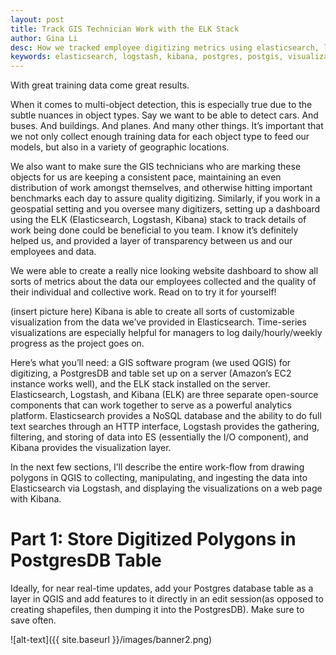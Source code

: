 ```yaml
---
layout: post
title: Track GIS Technician Work with the ELK Stack
author: Gina Li
desc: How we tracked employee digitizing metrics using elasticsearch, logstash, and kibana
keywords: elasticsearch, logstash, kibana, postgres, postgis, visualization, dashboard, digitizing, metrics, track
---
```


With great training data come great results.

When it comes to multi-object detection, this is especially true due to the subtle nuances in object types. Say we want to be able to detect cars. And buses. And buildings. And planes. And many other things. It’s important that we not only collect enough training data for each object type to feed our models, but also in a variety of geographic locations.

We also want to make sure the GIS technicians who are marking these objects for us are keeping a consistent pace, maintaining an even distribution of work amongst themselves, and otherwise hitting important benchmarks each day to assure quality digitizing. Similarly, if you work in a geospatial setting and you oversee many digitizers, setting up a dashboard using the ELK (Elasticsearch, Logstash, Kibana) stack to track details of work being done could be beneficial to you team. I know it’s definitely helped us, and provided a layer of transparency between us and our employees and data.

We were able to create a really nice looking website dashboard to show all sorts of metrics about the data our employees collected and the quality of their individual and collective work. Read on to try it for yourself!

(insert picture here)
Kibana is able to create all sorts of customizable visualization from the data we’ve provided in Elasticsearch. Time-series visualizations are especially helpful for managers to log daily/hourly/weekly progress as the project goes on.

Here’s what you’ll need: a GIS software program (we used QGIS) for digitizing, a PostgresDB and table set up on a server (Amazon’s EC2 instance works well), and the ELK stack installed on the server. Elasticsearch, Logstash, and Kibana (ELK) are three separate open-source components that can work together to serve as a powerful analytics platform. Elasticsearch provides a NoSQL database and the ability to do full text searches through an HTTP interface, Logstash provides the gathering, filtering, and storing of data into ES (essentially the I/O component), and Kibana provides the visualization layer.

In the next few sections, I’ll describe the entire work-flow from drawing polygons in QGIS to collecting, manipulating, and ingesting the data into Elasticsearch via Logstash, and displaying the visualizations on a web page with Kibana.

# Part 1: Store Digitized Polygons in PostgresDB Table
Ideally, for near real-time updates, add your Postgres database table as a layer in QGIS and add features to it directly in an edit session(as opposed to creating shapefiles, then dumping it into the PostgresDB). Make sure to save often.


![alt-text]({{ site.baseurl }}/images/banner2.png)
